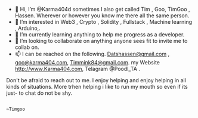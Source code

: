 - 👋 Hi, I’m @Karma404d sometimes I also get called Tim , Goo, TimGoo , Hassen. Wherever or however you know me there all the same person.
- 👀 I’m interested in Web3 , Crypto , Solidity , Fullstack , Machine learning , Arduino,.
- 🌱 I’m currently learning anything to help me progress as a developer.
- 💞️ I’m looking to collaborate on anything anyone sees fit to invite me to collab on.
- 📫 I can be reached on the following. Datshassen@gmail.com , goo@karma404.com, Timmink84@gmail.com. my Website http://www.Karma404.com, Telagram @Poodl_TA .

Don't be afraid to reach out to me. I enjoy helping and enjoy helping in all kinds of situations. More trhen helping i like to run my mouth so even if its just-
to chat do not be shy.

                                                                                                                                   ~Timgoo
